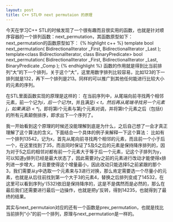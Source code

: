 ```yaml
---
layout: post
title: C++ STL中 next permutaion 的原理
---
```

今天在学习C++ STL的时候发现了一个很有趣而且很实用的函数，也就是针对顺序容器的一个排列函数：next_permutation，其函数原型如下：
next_permutation的函数原型如下：
{% highlight c++ %}
template<class BidirectionalIterator>
bool next_permutation(
      BidirectionalIterator _First, 
      BidirectionalIterator _Last
);
template<class BidirectionalIterator, class BinaryPredicate>
bool next_permutation(
      BidirectionalIterator _First, 
      BidirectionalIterator _Last,
      BinaryPredicate _Comp
 );
{% endhighlight %}
函数的作用就是得到比当前排列“大”的下一个排列，关于这个“大”，这里用数字排列比较容易，比如123的下一排列就是132，再下一个排列是213。同样的可以推广到其他任何能进行比较大小的元素的序列。

在STL里面函数实现的原理是这样的：
在当前序列中，从尾端向前寻找两个相邻元素，前一个记为*i，后一个记为*t，并且满足*i < *t。然后再从尾端寻找另一个元素*j，如果满足*i < *j，即将第i个元素与第j个元素对调，并将第t个元素之后（包括t）的所有元素颠倒排序，即求出下一个序列了。

我一开始看到这个原理的时候还没能理解到底是为什么，之后自己想了一会才真正理解了这个算法的含义。下面结合一个具体的例子来解释一下这个算法：
比如有一个排列13542，记为x，首先从尾向前寻找两个相邻的元素，而且前一个小于后一个，在这里找到了35，而且同时保证了5及5之后的元素是保持降序排列的，因为对于5之后的相邻对都有前一个元素大于等于后一个元素，记这个子排列为y，可以知道y排列已经是最大状态了，因此需要对y之前的元素进行改动才能使得x排列进一步增大，并且要使得这个增量最小，因此改动只能选择5之前紧跟的那个3，我们需要从y中选取一个元素来与3进行对换，那么肯定需要选一个尽量小的元素，也就是从后往前找到第一个大于3的元素4，替换之后排列变成了14532，在这里可以看到序列y'(532)依旧是保持降序的，这是不是偶然而是必然的，那么在最后我们还需要进行最后一边操作，也就是把y'反转，得到14235，也就得到了最终的结果。

其实与next_permutaion对应的还有一个函数是prev_permutation，也就是找比当前排列“小”的前一个排列，原理与next_permutation是一样的。
